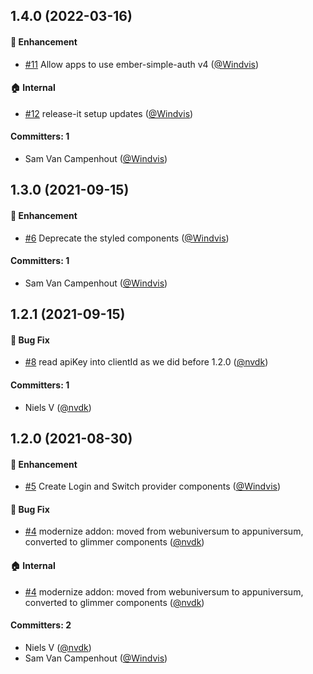 
## 1.4.0 (2022-03-16)

#### :rocket: Enhancement
* [#11](https://github.com/lblod/ember-acmidm-login/pull/11) Allow apps to use ember-simple-auth v4 ([@Windvis](https://github.com/Windvis))

#### :house: Internal
* [#12](https://github.com/lblod/ember-acmidm-login/pull/12) release-it setup updates ([@Windvis](https://github.com/Windvis))

#### Committers: 1
- Sam Van Campenhout ([@Windvis](https://github.com/Windvis))


## 1.3.0 (2021-09-15)

#### :rocket: Enhancement
* [#6](https://github.com/lblod/ember-acmidm-login/pull/6) Deprecate the styled components ([@Windvis](https://github.com/Windvis))

#### Committers: 1
- Sam Van Campenhout ([@Windvis](https://github.com/Windvis))

## 1.2.1 (2021-09-15)

#### :bug: Bug Fix
* [#8](https://github.com/lblod/ember-acmidm-login/pull/8) read apiKey into clientId as we did before 1.2.0 ([@nvdk](https://github.com/nvdk))

#### Committers: 1
- Niels V ([@nvdk](https://github.com/nvdk))

## 1.2.0 (2021-08-30)

#### :rocket: Enhancement
* [#5](https://github.com/lblod/ember-acmidm-login/pull/5) Create Login and Switch provider components ([@Windvis](https://github.com/Windvis))

#### :bug: Bug Fix
* [#4](https://github.com/lblod/ember-acmidm-login/pull/4) modernize addon: moved from webuniversum to appuniversum, converted to glimmer components ([@nvdk](https://github.com/nvdk))

#### :house: Internal
* [#4](https://github.com/lblod/ember-acmidm-login/pull/4) modernize addon: moved from webuniversum to appuniversum, converted to glimmer components ([@nvdk](https://github.com/nvdk))

#### Committers: 2
- Niels V ([@nvdk](https://github.com/nvdk))
- Sam Van Campenhout ([@Windvis](https://github.com/Windvis))

